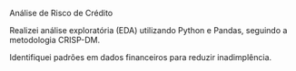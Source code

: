 Análise de Risco de Crédito

Realizei análise exploratória (EDA) utilizando Python e Pandas, seguindo a metodologia CRISP-DM.

Identifiquei padrões em dados financeiros para reduzir inadimplência.
